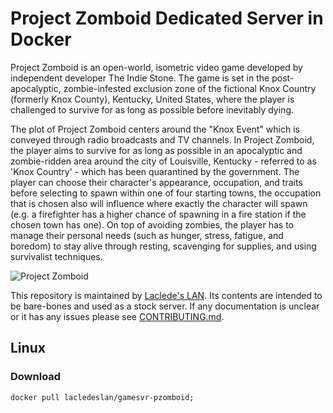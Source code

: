 # Project Zomboid Dedicated Server in Docker

Project Zomboid is an open-world, isometric video game developed by independent developer The Indie Stone. The game is
set in the post-apocalyptic, zombie-infested exclusion zone of the fictional Knox Country (formerly Knox County),
Kentucky, United States, where the player is challenged to survive for as long as possible before inevitably dying.

The plot of Project Zomboid centers around the "Knox Event" which is conveyed through radio broadcasts and TV channels.
In Project Zomboid, the player aims to survive for as long as possible in an apocalyptic and zombie-ridden area around
the city of Louisville, Kentucky - referred to as 'Knox Country' - which has been quarantined by the government. The
player can choose their character's appearance, occupation, and traits before selecting to spawn within one of four
starting towns, the occupation that is chosen also will influence where exactly the character will spawn (e.g. a
firefighter has a higher chance of spawning in a fire station if the chosen town has one). On top of avoiding zombies,
the player has to manage their personal needs (such as hunger, stress, fatigue, and boredom) to stay alive through
resting, scavenging for supplies, and using survivalist techniques.

![Project Zomboid](https://raw.githubusercontent.com/LacledesLAN/gamesvr-pzomboid/master/.misc/pzomboid.jpg "Project Zomboid")

This repository is maintained by [Laclede's LAN](https://lacledeslan.com). Its contents are intended to be bare-bones
and used as a stock server. If any documentation is unclear or it has any issues please see
[CONTRIBUTING.md](./CONTRIBUTING.md).

## Linux

### Download

```shell
docker pull lacledeslan/gamesvr-pzomboid;
```
